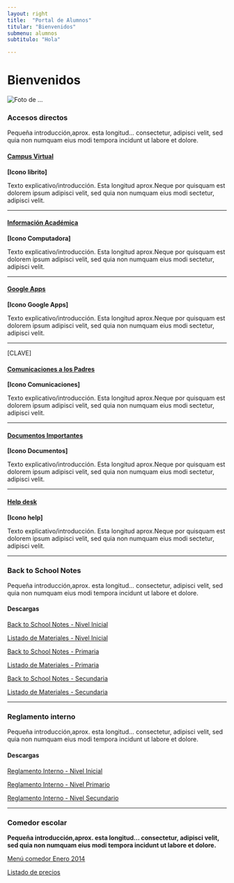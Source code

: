 ```yaml
---
layout: right
title:  "Portal de Alumnos"
titular: "Bienvenidos"
submenu: alumnos
subtitulo: "Hola"

---
```


# Bienvenidos
 
![Foto de ...](http://placeimg.com/720/300/people)



### Accesos directos

Pequeña introducción,aprox. esta longitud… consectetur, adipisci velit, sed quia non numquam eius modi tempora incidunt ut labore et dolore.


#### [Campus Virtual]()
**[Icono librito]**

Texto explicativo/introducción. Esta longitud aprox.Neque por quisquam est dolorem ipsum adipisci velit, sed quia non numquam eius modi sectetur, adipisci velit.

---

#### [Información Académica]()
**[Icono Computadora]**

Texto explicativo/introducción. Esta longitud aprox.Neque por quisquam est dolorem ipsum adipisci velit, sed quia non numquam eius modi sectetur, adipisci velit.

---

#### [Google Apps]()
**[Icono Google Apps]**

Texto explicativo/introducción. Esta longitud aprox.Neque por quisquam est dolorem ipsum adipisci velit, sed quia non numquam eius modi sectetur, adipisci velit.

---
[CLAVE]
#### [Comunicaciones a los Padres]()
**[Icono Comunicaciones]**

Texto explicativo/introducción. Esta longitud aprox.Neque por quisquam est dolorem ipsum adipisci velit, sed quia non numquam eius modi sectetur, adipisci velit.

---

#### [Documentos Importantes]()
**[Icono Documentos]**

Texto explicativo/introducción. Esta longitud aprox.Neque por quisquam est dolorem ipsum adipisci velit, sed quia non numquam eius modi sectetur, adipisci velit.

---


#### [Help desk]()
**[Icono help]**

Texto explicativo/introducción. Esta longitud aprox.Neque por quisquam est dolorem ipsum adipisci velit, sed quia non numquam eius modi sectetur, adipisci velit.

---


### Back to School Notes

Pequeña introducción,aprox. esta longitud… consectetur, adipisci velit, sed quia non numquam eius modi tempora incidunt ut labore et dolore.

#### Descargas

[Back to School Notes - Nivel Inicial]() 

[Listado de Materiales - Nivel Inicial]() 

[Back to School Notes - Primaria]()

[Listado de Materiales - Primaria]() 

[Back to School Notes - Secundaria]()

[Listado de Materiales - Secundaria]() 

---

### Reglamento interno

Pequeña introducción,aprox. esta longitud… consectetur, adipisci velit, sed quia non numquam eius modi tempora incidunt ut labore et dolore.

#### Descargas

[Reglamento Interno - Nivel Inicial]() 

[Reglamento Interno - Nivel Primario]() 

[Reglamento Interno - Nivel Secundario]()


---




### Comedor escolar

**Pequeña introducción,aprox. esta longitud… consectetur, adipisci velit, sed quia non numquam eius modi tempora incidunt ut labore et dolore.**

[Menú comedor Enero 2014]()

[Listado de precios]()




